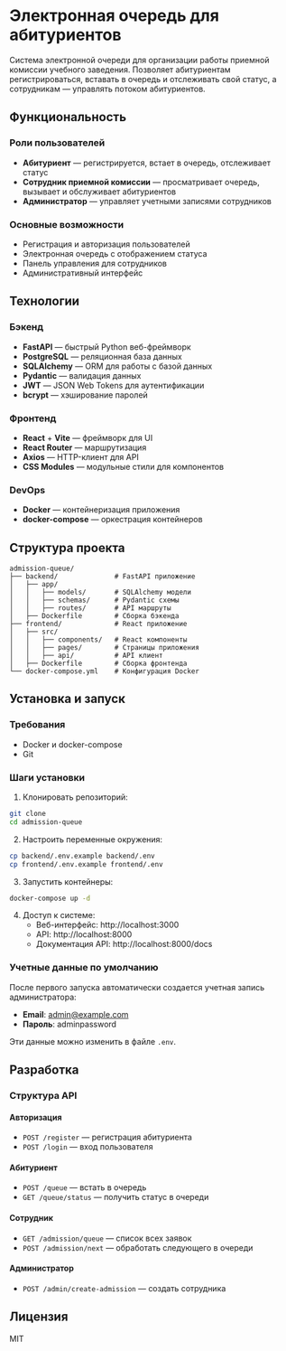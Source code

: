 # Электронная очередь для абитуриентов

Система электронной очереди для организации работы приемной комиссии учебного заведения. Позволяет абитуриентам регистрироваться, вставать в очередь и отслеживать свой статус, а сотрудникам — управлять потоком абитуриентов.

## Функциональность

### Роли пользователей
- **Абитуриент** — регистрируется, встает в очередь, отслеживает статус
- **Сотрудник приемной комиссии** — просматривает очередь, вызывает и обслуживает абитуриентов
- **Администратор** — управляет учетными записями сотрудников

### Основные возможности
- Регистрация и авторизация пользователей
- Электронная очередь с отображением статуса
- Панель управления для сотрудников
- Административный интерфейс

## Технологии

### Бэкенд
- **FastAPI** — быстрый Python веб-фреймворк
- **PostgreSQL** — реляционная база данных
- **SQLAlchemy** — ORM для работы с базой данных
- **Pydantic** — валидация данных
- **JWT** — JSON Web Tokens для аутентификации
- **bcrypt** — хэширование паролей

### Фронтенд
- **React** + **Vite** — фреймворк для UI
- **React Router** — маршрутизация
- **Axios** — HTTP-клиент для API
- **CSS Modules** — модульные стили для компонентов

### DevOps
- **Docker** — контейнеризация приложения
- **docker-compose** — оркестрация контейнеров

## Структура проекта

```
admission-queue/
├── backend/              # FastAPI приложение
│   ├── app/
│   │   ├── models/       # SQLAlchemy модели
│   │   ├── schemas/      # Pydantic схемы
│   │   ├── routes/       # API маршруты
│   ├── Dockerfile        # Сборка бэкенда
├── frontend/             # React приложение
│   ├── src/
│   │   ├── components/   # React компоненты
│   │   ├── pages/        # Страницы приложения
│   │   ├── api/          # API клиент
│   ├── Dockerfile        # Сборка фронтенда
└── docker-compose.yml    # Конфигурация Docker
```

## Установка и запуск

### Требования
- Docker и docker-compose
- Git

### Шаги установки

1. Клонировать репозиторий:
```bash
git clone 
cd admission-queue
```

2. Настроить переменные окружения:
```bash
cp backend/.env.example backend/.env
cp frontend/.env.example frontend/.env
```

3. Запустить контейнеры:
```bash
docker-compose up -d
```

4. Доступ к системе:
   - Веб-интерфейс: http://localhost:3000
   - API: http://localhost:8000
   - Документация API: http://localhost:8000/docs

### Учетные данные по умолчанию

После первого запуска автоматически создается учетная запись администратора:
- **Email**: admin@example.com
- **Пароль**: adminpassword

Эти данные можно изменить в файле `.env`.

## Разработка

### Структура API

#### Авторизация
- `POST /register` — регистрация абитуриента
- `POST /login` — вход пользователя

#### Абитуриент
- `POST /queue` — встать в очередь
- `GET /queue/status` — получить статус в очереди

#### Сотрудник
- `GET /admission/queue` — список всех заявок
- `POST /admission/next` — обработать следующего в очереди

#### Администратор
- `POST /admin/create-admission` — создать сотрудника

## Лицензия

MIT